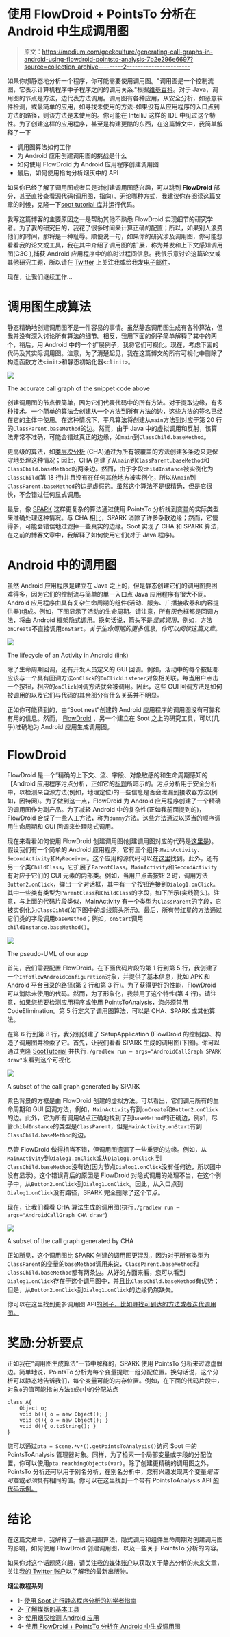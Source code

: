 # 使用 FlowDroid + PointsTo 分析在 Android 中生成调用图

> 原文：<https://medium.com/geekculture/generating-call-graphs-in-android-using-flowdroid-pointsto-analysis-7b2e296e6697?source=collection_archive---------2----------------------->

如果你想静态地分析一个程序，你可能需要使用调用图。"调用图是一个控制流图，它表示计算机程序中子程序之间的调用关系."根据[维基百科](https://en.wikipedia.org/wiki/Call_graph)。对于 Java，调用图的节点是方法，边代表方法调用。调用图有各种应用，从安全分析，如恶意软件检测，或最简单的应用，如寻找未使用的方法-如果没有从应用程序的入口点到方法的路径，则该方法是未使用的。你可能在 IntelliJ 这样的 IDE 中见过这个特性。为了创建这样的应用程序，甚至是构建更酷的东西，在这篇博文中，我简单解释了一下

*   调用图算法如何工作
*   为 Android 应用创建调用图的挑战是什么
*   如何使用 FlowDroid 为 Android 应用程序创建调用图
*   最后，如何使用指向分析烟灰中的 API

如果你已经了解了调用图或者只是对创建调用图感兴趣，可以跳到 **FlowDroid** 部分，甚至直接查看源代码([调用图](https://github.com/noidsirius/SootTutorial/blob/master/src/main/java/dev/navids/soottutorial/android/AndroidCallgraph.java)，[指向](https://github.com/noidsirius/SootTutorial/blob/master/src/main/java/dev/navids/soottutorial/android/AndroidPointsToAnalysis.java))。无论哪种方式，我建议你在阅读这篇文章的时候，克隆一下[soot tutorial 库](https://github.com/noidsirius/SootTutorial)并运行代码。

我写这篇博客的主要原因之一是帮助其他不熟悉 FlowDroid 实现细节的研究学者。为了我的研究目的，我花了很多时间来计算正确的配置；所以，如果别人浪费他们的时间，那将是一种耻辱。顺便说一句，如果你的研究涉及调用图，你可能想看看我的论文或工具，我在其中介绍了调用图的扩展，称为并发和上下文感知调用图(C3G ),捕获 Android 应用程序中的临时过程间信息。我很乐意讨论这篇论文或其他研究主题，所以请在 [Twitter](https://www.twitter.com/nsalehna) 上关注我或给我发[电子邮件](mailto:nsalehna@uci.edu)。

现在，让我们继续工作…

# 调用图生成算法

静态精确地创建调用图不是一件容易的事情。虽然静态调用图生成有各种算法，但我并没有深入讨论所有算法的细节。相反，我用下面的例子简单解释了其中的两个，稍后，用 Android 中的一个扩展例子，我将它们可视化。现在，考虑下面的代码及其实际调用图。注意，为了清楚起见，我在这篇博文的所有可视化中删除了构造函数方法`<init>`和静态初始化器`<clinit>`。

![](img/aeb6b88ed0de9586847f2a018cddc9e5.png)

The accurate call graph of the snippet code above

创建调用图的节点很简单，因为它们代表代码中的所有方法。对于提取边缘，有多种技术。一个简单的算法会创建从一个方法到所有方法的边，这些方法的签名已经在它的主体中使用。在这种情况下，平凡算法将创建从`main`方法到对应于第 20 行的`ClassParent.baseMethod`的边。然而，由于 Java 中的虚拟调用和反射，该算法非常不准确，可能会错过真正的边缘，如`main`到`ClassChild.baseMethod`。

更高级的算法，如[类层次分析](https://dl.acm.org/doi/10.5555/646153.679523) (CHA)通过为所有被覆盖的方法创建多条边来更保守地处理这种情况；因此，CHA 创建了从`main`到`ClassParent.baseMethod`和`ClassChild.baseMethod`的两条边。然而，由于字段`childInstance`被实例化为`ClassChild`(第 18 行)并且没有在任何其他地方被实例化，所以从`main`到`ClassParent.baseMethod`的边是虚假的。虽然这个算法不是很精确，但是它很快，不会错过任何显式调用。

最后，像 [SPARK](https://link.springer.com/chapter/10.1007/3-540-36579-6_12) 这样更复杂的算法通过使用 PointsTo 分析找到变量的实际类型来准确处理这种情况。与 CHA 相比，SPARK 消除了许多杂散边缘；然而，它慢得多，可能会错误地过滤掉一些真实的边缘。Soot 实现了 CHA 和 SPARK 算法，在之前的博客文章中，我解释了如何使用它们(对于 Java 程序)。

# Android 中的调用图

虽然 Android 应用程序是建立在 Java 之上的，但是静态创建它们的调用图要困难得多，因为它们的控制流与简单的单一入口点 Java 应用程序有很大不同。Android 应用程序由具有复杂生命周期的组件(活动、服务、广播接收器和内容提供器)组成。例如，下图显示了活动的生命周期。请注意，所有灰色框都是回调方法，将由 Android 框架隐式调用。换句话说，箭头不是*显式调用*，例如，方法`onCreate`不直接调用`onStart`*。关于生命周期的更多信息，你可以阅读这篇文章。*

![](img/a236140c972a4575c4a147e6a541f6e7.png)

The lifecycle of an Activity in Android ([link](https://developer.android.com/guide/components/activities/activity-lifecycle))

除了生命周期回调，还有开发人员定义的 GUI 回调。例如，活动中的每个按钮都应该与一个具有回调方法`onClick`的`OnClickListener`对象相关联。每当用户点击一个按钮，相应的`onClick`回调方法就会被调用。因此，这些 GUI 回调方法是如何被调用的以及它们与代码的其余部分有什么关系并不明显。

正如你可能猜到的，由“Soot neat”创建的 Android 应用程序的调用图没有可靠和有用的信息。然而， [FlowDroid](https://github.com/secure-software-engineering/FlowDroid) ，另一个建立在 Soot 之上的研究工具，可以(几乎)准确地为 Android 应用生成调用图。

# FlowDroid

FlowDroid 是一个“精确的上下文、流、字段、对象敏感的和生命周期感知的【Android 应用程序污点分析，正如它的[标题](https://www.bodden.de/pubs/far+14flowdroid.pdf)所暗示的。污点分析用于安全分析中，以检测来自源方法(例如，地理定位)的一些信息是否会泄漏到接收器方法(例如，因特网)。为了做到这一点，FlowDroid 为 Android 应用程序创建了一个精确的调用图作为副产品。为了减轻 Android 中的复杂性(正如我前面提到的)，FlowDroid 合成了一些人工方法，称为`dummy`方法。这些方法通过以适当的顺序调用生命周期和 GUI 回调来处理隐式调用。

现在来看看如何使用 FlowDroid 创建调用图(创建调用图对应的代码是[这里是](https://github.com/noidsirius/SootTutorial/blob/master/src/main/java/dev/navids/soottutorial/android/AndroidCallgraph.java))。假设我们有一个简单的 Android 应用程序，它有三个组件:`MainActivity`、`SecondActivity`和`MyReceiver`。这个应用的源代码可以在[这里](https://github.com/noidsirius/SootTutorial/tree/master/demo/Android/STDemoApp)找到。此外，还有另一个类`ChildClass`，它扩展了`ParentClass`。`MainActivity`和`SecondActivity`有对应于它们的 GUI 元素的内部类。例如，当用户点击按钮 2 时，调用方法`Button2.onClick`，弹出一个对话框，其中有一个按钮连接到`Dialog1.onClick`。其中一些类有类型为`ParentClass`和`ChildClass`的字段，如下所示(实线箭头)。注意，与上面的代码片段类似，MainActivity 有一个类型为`ClassParent`的字段，它被实例化为`ClassCihld`(如下图中的虚线箭头所示)。最后，所有带红星的方法通过它们类的字段调用`baseMethod`；例如，`onStart`调用`childInstance.baseMethod()`。

![](img/7fa8601ddc1191e12c3b30846a388c95.png)

The pseudo-UML of our app

首先，我们需要配置 FlowDroid。在下面代码片段的第 1 行到第 5 行，我创建了一个`InfoflowAndroidConfiguration`对象，并提供了基本信息，比如 APK 和 Android 平台目录的路径(第 2 行和第 3 行)。为了获得更好的性能，FlowDroid 可以消除未使用的代码。然而，为了形象化，我禁用了这个特性(第 4 行)。请注意，如果您想要检测应用程序或使用 PointsToAnalysis，您必须禁用 CodeElimination。第 5 行定义了调用图算法，可以是 CHA、SPARK 或其他算法。

在第 6 行到第 8 行，我分别创建了 SetupApplication (FlowDroid 的控制器)、构造了调用图并检索了它。首先，让我们看看 SPARK 生成的调用图(下图)。你可以通过克隆 [SootTutorial](https://github.com/noidsirius/SootTutorial) 并执行`./gradlew run — args="AndroidCallGraph SPARK draw"`来看到这个可视化

![](img/e75ebe4570de32b195594b84e6311664.png)

A subset of the call graph generated by SPARK

紫色背景的方框是由 FlowDroid 创建的虚拟方法。可以看出，它们调用所有的生命周期和 GUI 回调方法，例如，`MainActivity`有到`onCreate`和`Button2.onClick`的边。此外，它为所有调用站点正确地找到了到`baseMethod`的正确边，例如，尽管`childInstance`的类型是`ClassParent`，但是`MainActivity.onStart`有到`ClassChild.baseMethod`的边。

尽管 FlowDroid 做得相当不错，但调用图遗漏了一些重要的边缘。例如，从`MainActivity`到`Dialog1.onClick`或从`Dialog1.onClick` 到`ClassChild.baseMethod`没有边(因为节点`Dialog1.onClick`没有任何边，所以图中没有显示)。这个错误背后的原因是 FlowDroid 对隐式调用的处理不当，在这个例子中，从`Button2.onClick`到`Dialog1.onClick`。因此，从入口点到`Dialog1.onClick`没有路径，SPARK 完全删除了这个节点。

现在，让我们看看 CHA 算法生成的调用图(执行`./gradlew run — args="AndroidCallGraph CHA draw"`)

![](img/5d7d727636bc9ec42bcde83436428f81.png)

A subset of the call graph generated by CHA

正如所见，这个调用图比 SPARK 创建的调用图更混乱，因为对于所有类型为`ClassParent`的变量的`baseMethod`调用来说，`ClassParent.baseMethod`和`ClassChild.baseMethod`都有两条边。从好的方面来看，您可以看到`Dialog1.onClick`存在于这个调用图中，并且比`ClassChild.baseMethod`有优势；但是，从`Button2.onClick`到`Dialog1.onClick`的边缘仍然缺失。

你可以在这里找到更多调用图 API[的例子，比如寻找可到达的方法或者迭代调用图。](https://github.com/noidsirius/SootTutorial/blob/master/src/main/java/dev/navids/soottutorial/android/AndroidCallgraph.java)

# 奖励:分析要点

正如我在“调用图生成算法”一节中解释的，SPARK 使用 PointsTo 分析来过滤虚假边。简单地说，PointsTo 分析为每个变量提取一组分配位置。换句话说，这个分析可以静态地告诉我们，每个变量可能的内存位置。例如，在下面的代码片段中，对象`o`的值可能指向方法`b`或`c`中的分配站点

```
class A{
    Object o;
    void b(){ o = new Object(); }
    void c(){ o = new Object(); }
    void d(){ o.toString(); }
}
```

您可以通过`pta = Scene.*v*().getPointsToAnalysis()`访问 Soot 中的 PointsToAnalysis 管理器对象。同样，为了检索一个局部变量或字段的分配位置，你可以使用`pta.reachingObjects(var)`。除了创建更精确的调用图之外，PointsTo 分析还可以用于别名分析，在别名分析中，您有兴趣发现两个变量*是否可能*或*必须*具有相同的值。你可以在这里找到一个带有 PointsToAnalysis API [的代码示例。](https://github.com/noidsirius/SootTutorial/blob/master/src/main/java/dev/navids/soottutorial/android/AndroidPointsToAnalysis.java)

# 结论

在这篇文章中，我解释了一些调用图算法，隐式调用和组件生命周期对创建调用图的影响，如何使用 FlowDroid 创建调用图，以及一些关于 PointsTo 分析的内容。

如果你对这个话题感兴趣，请关注[我的媒体账户](/@noidsirius)以获取关于静态分析的未来文章，关注[我的 Twitter 账户](https://twitter.com/nsalehna)以了解我的最新出版物。

**烟尘教程系列**

*   1- [使用 Soot 进行静态程序分析的初学者指南](/@noidsirius/a-beginners-guide-to-static-program-analysis-using-soot-5aee14a878d)
*   2- [了解煤烟的基本工具](/@noidsirius/know-the-basic-tools-in-soot-18f394318a9c)
*   3- [使用烟灰检测 Android 应用](/@noidsirius/instrumenting-android-apps-with-soot-dd6f146ff4d2)
*   4- [使用 FlowDroid + PointsTo 分析在 Android 中生成调用图](/geekculture/generating-call-graphs-in-android-using-flowdroid-pointsto-analysis-7b2e296e6697)